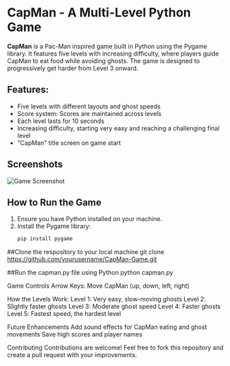 # CapMan - A Multi-Level Python Game

**CapMan** is a Pac-Man inspired game built in Python using the Pygame library. It features five levels with increasing difficulty, where players guide CapMan to eat food while avoiding ghosts. The game is designed to progressively get harder from Level 3 onward.

## Features:
- Five levels with different layouts and ghost speeds
- Score system: Scores are maintained across levels
- Each level lasts for 10 seconds
- Increasing difficulty, starting very easy and reaching a challenging final level
- "CapMan" title screen on game start

## Screenshots
![Game Screenshot](https://link-to-your-screenshot.com)

## How to Run the Game
1. Ensure you have Python installed on your machine.
2. Install the Pygame library:
   ```bash
   pip install pygame

##Clone the respository to your local machine
git clone https://github.com/yourusername/CapMan-Game.git

##Run the capman.py file using Python
python capman.py

Game Controls
Arrow Keys: Move CapMan (up, down, left, right)

How the Levels Work:
Level 1: Very easy, slow-moving ghosts
Level 2: Slightly faster ghosts
Level 3: Moderate ghost speed
Level 4: Faster ghosts
Level 5: Fastest speed, the hardest level

Future Enhancements
Add sound effects for CapMan eating and ghost movements
Save high scores and player names

Contributing
Contributions are welcome! Feel free to fork this repository and create a pull request with your improvements.

